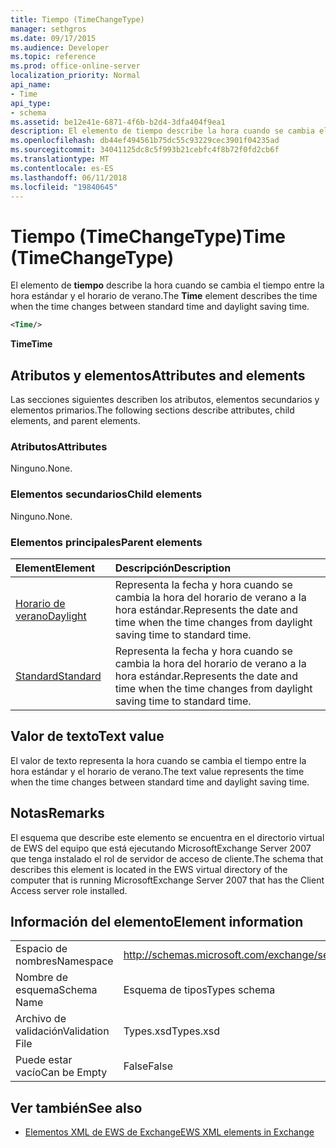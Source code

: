 ```yaml
---
title: Tiempo (TimeChangeType)
manager: sethgros
ms.date: 09/17/2015
ms.audience: Developer
ms.topic: reference
ms.prod: office-online-server
localization_priority: Normal
api_name:
- Time
api_type:
- schema
ms.assetid: be12e41e-6871-4f6b-b2d4-3dfa404f9ea1
description: El elemento de tiempo describe la hora cuando se cambia el tiempo entre la hora estándar y el horario de verano.
ms.openlocfilehash: db44ef494561b75dc55c93229cec3901f04235ad
ms.sourcegitcommit: 34041125dc8c5f993b21cebfc4f8b72f0fd2cb6f
ms.translationtype: MT
ms.contentlocale: es-ES
ms.lasthandoff: 06/11/2018
ms.locfileid: "19840645"
---
```

# <a name="time-timechangetype"></a><span data-ttu-id="75201-103">Tiempo (TimeChangeType)</span><span class="sxs-lookup"><span data-stu-id="75201-103">Time (TimeChangeType)</span></span>

<span data-ttu-id="75201-104">El elemento de **tiempo** describe la hora cuando se cambia el tiempo entre la hora estándar y el horario de verano.</span><span class="sxs-lookup"><span data-stu-id="75201-104">The **Time** element describes the time when the time changes between standard time and daylight saving time.</span></span> 
  
```xml
<Time/>
```

 <span data-ttu-id="75201-105">**Time**</span><span class="sxs-lookup"><span data-stu-id="75201-105">**Time**</span></span>
## <a name="attributes-and-elements"></a><span data-ttu-id="75201-106">Atributos y elementos</span><span class="sxs-lookup"><span data-stu-id="75201-106">Attributes and elements</span></span>

<span data-ttu-id="75201-107">Las secciones siguientes describen los atributos, elementos secundarios y elementos primarios.</span><span class="sxs-lookup"><span data-stu-id="75201-107">The following sections describe attributes, child elements, and parent elements.</span></span>
  
### <a name="attributes"></a><span data-ttu-id="75201-108">Atributos</span><span class="sxs-lookup"><span data-stu-id="75201-108">Attributes</span></span>

<span data-ttu-id="75201-109">Ninguno.</span><span class="sxs-lookup"><span data-stu-id="75201-109">None.</span></span>
  
### <a name="child-elements"></a><span data-ttu-id="75201-110">Elementos secundarios</span><span class="sxs-lookup"><span data-stu-id="75201-110">Child elements</span></span>

<span data-ttu-id="75201-111">Ninguno.</span><span class="sxs-lookup"><span data-stu-id="75201-111">None.</span></span>
  
### <a name="parent-elements"></a><span data-ttu-id="75201-112">Elementos principales</span><span class="sxs-lookup"><span data-stu-id="75201-112">Parent elements</span></span>

|<span data-ttu-id="75201-113">**Element**</span><span class="sxs-lookup"><span data-stu-id="75201-113">**Element**</span></span>|<span data-ttu-id="75201-114">**Descripción**</span><span class="sxs-lookup"><span data-stu-id="75201-114">**Description**</span></span>|
|:-----|:-----|
|[<span data-ttu-id="75201-115">Horario de verano</span><span class="sxs-lookup"><span data-stu-id="75201-115">Daylight</span></span>](daylight.md) <br/> |<span data-ttu-id="75201-116">Representa la fecha y hora cuando se cambia la hora del horario de verano a la hora estándar.</span><span class="sxs-lookup"><span data-stu-id="75201-116">Represents the date and time when the time changes from daylight saving time to standard time.</span></span>  <br/> |
|[<span data-ttu-id="75201-117">Standard</span><span class="sxs-lookup"><span data-stu-id="75201-117">Standard</span></span>](standard.md) <br/> |<span data-ttu-id="75201-118">Representa la fecha y hora cuando se cambia la hora del horario de verano a la hora estándar.</span><span class="sxs-lookup"><span data-stu-id="75201-118">Represents the date and time when the time changes from daylight saving time to standard time.</span></span>  <br/> |
   
## <a name="text-value"></a><span data-ttu-id="75201-119">Valor de texto</span><span class="sxs-lookup"><span data-stu-id="75201-119">Text value</span></span>

<span data-ttu-id="75201-120">El valor de texto representa la hora cuando se cambia el tiempo entre la hora estándar y el horario de verano.</span><span class="sxs-lookup"><span data-stu-id="75201-120">The text value represents the time when the time changes between standard time and daylight saving time.</span></span>
  
## <a name="remarks"></a><span data-ttu-id="75201-121">Notas</span><span class="sxs-lookup"><span data-stu-id="75201-121">Remarks</span></span>

<span data-ttu-id="75201-122">El esquema que describe este elemento se encuentra en el directorio virtual de EWS del equipo que está ejecutando MicrosoftExchange Server 2007 que tenga instalado el rol de servidor de acceso de cliente.</span><span class="sxs-lookup"><span data-stu-id="75201-122">The schema that describes this element is located in the EWS virtual directory of the computer that is running MicrosoftExchange Server 2007 that has the Client Access server role installed.</span></span>
  
## <a name="element-information"></a><span data-ttu-id="75201-123">Información del elemento</span><span class="sxs-lookup"><span data-stu-id="75201-123">Element information</span></span>

|||
|:-----|:-----|
|<span data-ttu-id="75201-124">Espacio de nombres</span><span class="sxs-lookup"><span data-stu-id="75201-124">Namespace</span></span>  <br/> |http://schemas.microsoft.com/exchange/services/2006/types  <br/> |
|<span data-ttu-id="75201-125">Nombre de esquema</span><span class="sxs-lookup"><span data-stu-id="75201-125">Schema Name</span></span>  <br/> |<span data-ttu-id="75201-126">Esquema de tipos</span><span class="sxs-lookup"><span data-stu-id="75201-126">Types schema</span></span>  <br/> |
|<span data-ttu-id="75201-127">Archivo de validación</span><span class="sxs-lookup"><span data-stu-id="75201-127">Validation File</span></span>  <br/> |<span data-ttu-id="75201-128">Types.xsd</span><span class="sxs-lookup"><span data-stu-id="75201-128">Types.xsd</span></span>  <br/> |
|<span data-ttu-id="75201-129">Puede estar vacío</span><span class="sxs-lookup"><span data-stu-id="75201-129">Can be Empty</span></span>  <br/> |<span data-ttu-id="75201-130">False</span><span class="sxs-lookup"><span data-stu-id="75201-130">False</span></span>  <br/> |
   
## <a name="see-also"></a><span data-ttu-id="75201-131">Ver también</span><span class="sxs-lookup"><span data-stu-id="75201-131">See also</span></span>



- [<span data-ttu-id="75201-132">Elementos XML de EWS de Exchange</span><span class="sxs-lookup"><span data-stu-id="75201-132">EWS XML elements in Exchange</span></span>](ews-xml-elements-in-exchange.md)

